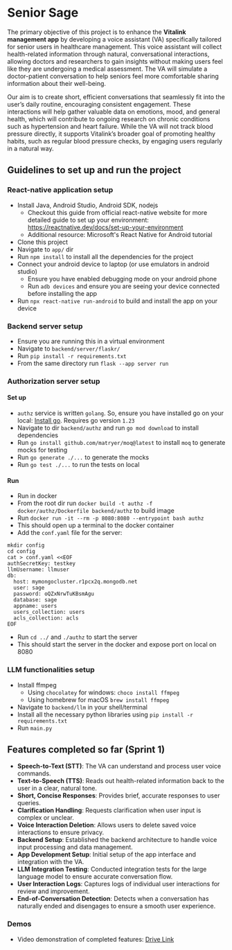 # Senior Sage

The primary objective of this project is to enhance the **Vitalink management app** by developing a voice assistant (VA) specifically tailored for senior users in healthcare management. This voice assistant will collect health-related information through natural, conversational interactions, allowing doctors and researchers to gain insights without making users feel like they are undergoing a medical assessment. The VA will simulate a doctor-patient conversation to help seniors feel more comfortable sharing information about their well-being.

Our aim is to create short, efficient conversations that seamlessly fit into the user’s daily routine, encouraging consistent engagement. These interactions will help gather valuable data on emotions, mood, and general health, which will contribute to ongoing research on chronic conditions such as hypertension and heart failure. While the VA will not track blood pressure directly, it supports Vitalink’s broader goal of promoting healthy habits, such as regular blood pressure checks, by engaging users regularly in a natural way.

## Guidelines to set up and run the project

### React-native application setup
- Install Java, Android Studio, Android SDK, nodejs
    - Checkout this guide from official react-native website for more detailed guide to set up your environment: https://reactnative.dev/docs/set-up-your-environment
    - Additional resource: Microsoft's React Native for Android tutorial
- Clone this project
- Navigate to `app/` dir
- Run `npm install` to install all the dependencies for the project
- Connect your android device to laptop (or use emulators in android studio)
    - Ensure you have enabled debugging mode on your android phone
    - Run `adb devices` and ensure you are seeing your device connected before installing the app
- Run `npx react-native run-android` to build and install the app on your device

### Backend server setup
- Ensure you are running this in a virtual environment
- Navigate to `backend/server/flaskr/`
- Run `pip install -r requirements.txt`
- From the same directory run `flask --app server run`

### Authorization server setup
#### Set up
- `authz` service is written `golang`. So, ensure you have installed go on your local: [Install go](https://go.dev/doc/install). Requires go version `1.23`
- Navigate to dir `backend/authz` and run `go mod download` to install dependencies
- Run `go install github.com/matryer/moq@latest` to install `moq` to generate mocks for testing
- Run `go generate ./...` to generate the mocks
- Run `go test ./...` to run the tests on local


#### Run
- Run in docker
- From the root dir run `docker build -t authz -f docker/authz/Dockerfile backend/authz` to build image
- Run `docker run -it --rm -p 8080:8080 --entrypoint bash authz`
- This should open up a terminal to the docker container
- Add the `conf.yaml` file for the server:
```
mkdir config
cd config
cat > conf.yaml <<EOF
authSecretKey: testkey
llmUsername: llmuser
db:
  host: mymongocluster.r1pcx2q.mongodb.net
  user: sage
  password: oQZxNrwTuKBsmAgu
  database: sage
  appname: users
  users_collection: users
  acls_collection: acls
EOF
```
- Run `cd ../` and `./authz` to start the server
- This should start the server in the docker and expose port on local on 8080

### LLM functionalities setup
- Install ffmpeg
    - Using `chocolatey` for windows: `choco install ffmpeg`
    - Using homebrew for macOS `brew install ffmpeg`
- Navigate to `backend/llm` in your shell/terminal
- Install all the necessary python libraries using `pip install -r requirements.txt`
- Run `main.py`

## Features completed so far (Sprint 1)

- **Speech-to-Text (STT)**: The VA can understand and process user voice commands.
- **Text-to-Speech (TTS)**: Reads out health-related information back to the user in a clear, natural tone.
- **Short, Concise Responses**: Provides brief, accurate responses to user queries.
- **Clarification Handling**: Requests clarification when user input is complex or unclear.
- **Voice Interaction Deletion**: Allows users to delete saved voice interactions to ensure privacy.
- **Backend Setup**: Established the backend architecture to handle voice input processing and data management.
- **App Development Setup**: Initial setup of the app interface and integration with the VA.
- **LLM Integration Testing**: Conducted integration tests for the large language model to ensure accurate conversation flow.
- **User Interaction Logs**: Captures logs of individual user interactions for review and improvement.
- **End-of-Conversation Detection**: Detects when a conversation has naturally ended and disengages to ensure a smooth user experience.

### Demos

- Video demonstration of completed features: [Drive Link](https://drive.google.com/drive/u/0/folders/13SrXH7Rgg0j0vdOqyGlyub7U1ZGvrnYm)
